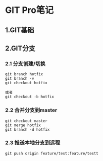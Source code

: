 # GIT Pro笔记

## 1.GIT基础





## 2.GIT分支

### 2.1 分支创建/切换

```shell
git branch hotfix
git branch -v
git checkout hotfix

或者
git checkout -b hotfix
```

### 2.2 合并分支到master

```shell
git checkout master
git merge hotfix
git branch -d hotfix
```

### 2.3 推送本地分支到远程

```shell
git push origin feature/test:feature/testt
```




